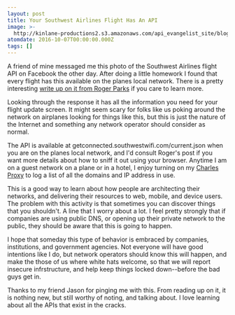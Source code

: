 ```yaml
---
layout: post
title: Your Southwest Airlines Flight Has An API
image: >-
  http://kinlane-productions2.s3.amazonaws.com/api_evangelist_site/blog/14500451_10157473672265368_6769931295752399398_o.jpg
atomdate: 2016-10-07T00:00:00.000Z
tags: []
---
```

A friend of mine messaged me this photo of the Southwest Airlines flight API on Facebook the other day. After doing a little homework I found that every flight has this available on the planes local network. There is a pretty interesting [write up on it from Roger Parks](http://rogerparks.com/projects/southwest-flight-logging/) if you care to learn more.

Looking through the response it has all the information you need for your flight update screen. It might seem scary for folks like us poking around the network on airplanes looking for things like this, but this is just the nature of the Internet and something any network operator should consider as normal.

The API is available at getconnected.southwestwifi.com/current.json when you are on the planes local network, and I'd consult Roger's post if you want more details about how to sniff it out using your browser. Anytime I am on a guest network on a plane or in a hotel, I enjoy turning on my [Charles Proxy](https://www.charlesproxy.com/) to log a list of all the domains and IP address in use.

This is a good way to learn about how people are architecting their networks, and delivering their resources to web, mobile, and device users. The problem with this activity is that sometimes you can discover things that you shouldn't. A line that I worry about a lot. I feel pretty strongly that if companies are using public DNS, or opening up their private network to the public, they should be aware that this is going to happen.

I hope that someday this type of behavior is embraced by companies, institutions, and government agencies. Not everyone will have good intentions like I do, but network operators should know this will happen, and make the those of us where white hats welcome, so that we will report insecure infrstructure, and help keep things locked down--before the bad guys get in.

Thanks to my friend Jason for pinging me with this. From reading up on it, it is nothing new, but still worthy of noting, and talking about. I love learning about all the APIs that exist in the cracks.